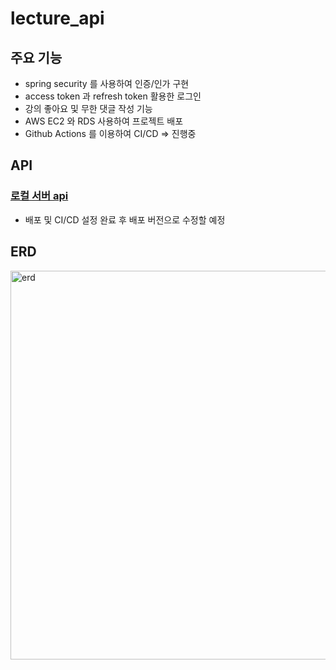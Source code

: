 # lecture_api

## 주요 기능

- spring security 를 사용하여 인증/인가 구현
- access token 과 refresh token 활용한 로그인
- 강의 좋아요 및 무한 댓글 작성 기능
- AWS EC2 와 RDS 사용하여 프로젝트 배포
- Github Actions 를 이용하여 CI/CD  => 진행중

## API
### [로컬 서버 api](https://documenter.getpostman.com/view/28478318/2sA3kRK4es) 

- 배포 및 CI/CD 설정 완료 후 배포 버전으로 수정할 예정

## ERD
<img width="622" alt="erd" src="https://github.com/user-attachments/assets/631cae8c-247b-4567-bf8b-36853572b54c">